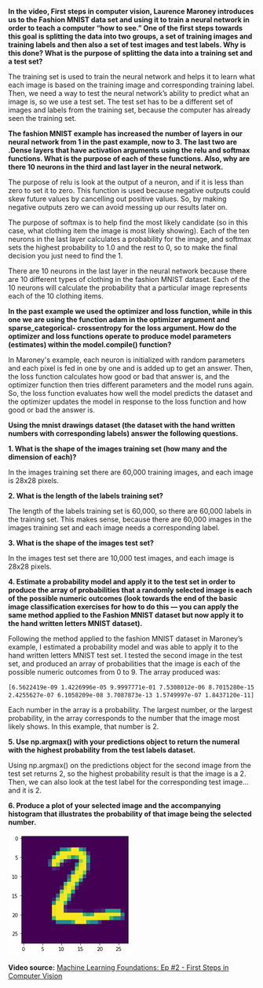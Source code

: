 **In the video, First steps in computer vision, Laurence Maroney introduces us to the Fashion MNIST data set and using it to train a neural network in order to teach a computer “how to see.” One of the first steps towards this goal is splitting the data into two groups, a set of training images and training labels and then also a set of test images and test labels. Why is this done? What is the purpose of splitting the data into a training set and a test set?**

The training set is used to train the neural network and helps it to learn what each image is based on the training image and corresponding training label. Then, we need a way to test the neural network’s ability to predict what an image is, so we use a test set. The test set has to be a different set of images and labels from the training set, because the computer has already seen the training set.   

**The fashion MNIST example has increased the number of layers in our neural network from 1 in the past example, now to 3. The last two are .Dense layers that have activation arguments using the relu and softmax functions. What is the purpose of each of these functions. Also, why are there 10 neurons in the third and last layer in the neural network.**

The purpose of relu is look at the output of a neuron, and if it is less than zero to set it to zero. This function is used because negative outputs could skew future values by cancelling out positive values. So, by making negative outputs zero we can avoid messing up our results later on. 

The purpose of softmax is to help find the most likely candidate (so in this case, what clothing item the image is most likely showing). Each of the ten neurons in the last layer calculates a probability for the image, and softmax sets the highest probability to 1.0 and the rest to 0, so to make the final decision you just need to find the 1.  

There are 10 neurons in the last layer in the neural network because there are 10 different types of clothing in the fashion MNIST dataset. Each of the 10 neurons will calculate the probability that a particular image represents each of the 10 clothing items. 

**In the past example we used the optimizer and loss function, while in this one we are using the function adam in the optimizer argument and sparse_categorical- crossentropy for the loss argument. How do the optimizer and loss functions operate to produce model parameters (estimates) within the model.compile() function?**

In Maroney's example, each neuron is initialized with random parameters and each pixel is fed in one by one and is added up to get an answer. Then, the loss function calculates how good or bad that answer is, and the optimizer function then tries different parameters and the model runs again. So, the loss function evaluates how well the model predicts the dataset and the optimizer updates the model in response to the loss function and how good or bad the answer is. 

**Using the mnist drawings dataset (the dataset with the hand written numbers with corresponding labels) answer the following questions.**

**1. What is the shape of the images training set (how many and the dimension of each)?**

In the images training set there are 60,000 training images, and each image is 28x28 pixels.

**2. What is the length of the labels training set?**

The length of the labels training set is 60,000, so there are 60,000 labels in the training set. This makes sense, because there are 60,000 images in the images training set and each image needs a corresponding label.

**3. What is the shape of the images test set?**

In the images test set there are 10,000 test images, and each image is 28x28 pixels. 

**4. Estimate a probability model and apply it to the test set in order to produce the array of probabilities that a randomly selected image is each of the possible numeric outcomes (look towards the end of the basic image classification exercises for how to do this — you can apply the same method applied to the Fashion MNIST dataset but now apply it to the hand written letters MNIST dataset).**

Following the method applied to the fashion MNIST dataset in Maroney’s example, I estimated a probability model and was able to apply it to the hand written letters MNIST test set. I tested the second image in the test set, and produced an array of probabilities that the image is each of the possible numeric outcomes from 0 to 9. The array produced was:
```
[6.5622419e-09 1.4226996e-05 9.9997771e-01 7.5308012e-06 8.7015280e-15 2.4255627e-07 6.1058209e-08 3.7087873e-13 1.5749997e-07 1.8437120e-11]
 ```
Each number in the array is a probability. The largest number, or the largest probability, in the array corresponds to the number that the image most likely shows. In this example, that number is 2. 

**5. Use np.argmax() with your predictions object to return the numeral with the highest probability from the test labels dataset.**

Using np.argmax() on the predictions object for the second image from the test set returns 2, so the highest probability result is that the image is a 2. Then, we can also look at the test label for the corresponding test image... and it is 2.  

**6. Produce a plot of your selected image and the accompanying histogram that illustrates the probability of that image being the selected number.**

![](two_image_plot.png)


**Video source:** [Machine Learning Foundations: Ep #2 - First Steps in Computer Vision](https://www.youtube.com/watch?v=j-35y1M9rRU)
